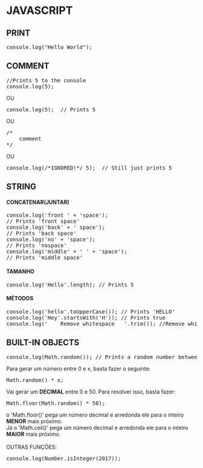 # JAVASCRIPT
## PRINT
<pre>
console.log("Hello World");
</pre>

## COMMENT
<pre>
//Prints 5 to the console
console.log(5);
</pre>
OU
<pre>
console.log(5);  // Prints 5 
</pre>
OU
<pre>
/*
    comment
*/
</pre>
OU
<pre>
console.log(/*IGNORED!*/ 5);  // Still just prints 5 
</pre>

## STRING
#### CONCATENAR(JUNTAR)
<pre>
console.log('front ' + 'space'); 
// Prints 'front space'
console.log('back' + ' space'); 
// Prints 'back space'
console.log('no' + 'space'); 
// Prints 'nospace'
console.log('middle' + ' ' + 'space'); 
// Prints 'middle space'
</pre>

#### TAMANHO
<pre>
console.log('Hello'.length); // Prints 5
</pre>

#### MÉTODOS
<pre>
console.log('hello'.toUpperCase()); // Prints 'HELLO'
console.log('Hey'.startsWith('H')); // Prints true
console.log('    Remove whitespace   '.trim()); //Remove white spaces that are useless
</pre>

## BUILT-IN OBJECTS
<pre>
console.log(Math.random()); // Prints a random number between 0 and 1
</pre>

Para gerar um número entre 0 e x, basta fazer o seguinte:
<pre>
Math.random() * x;
</pre>
Vai gerar um <strong>DECIMAL</strong> entre 0 e 50. Para resolver isso, basta fazer:
<pre>
Math.floor(Math.random() * 50);
</pre>
o 'Math.floor()' pega um número decimal e arredonda ele para o inteiro <strong>MENOR</strong> mais próximo.\
Já o 'Math.ceil()' pega um número decimal e arredonda ele para o inteiro <strong>MAIOR</strong> mais próximo.\
\
OUTRAS FUNÇÕES:
<pre>
console.log(Number.isInteger(2017));
</pre>